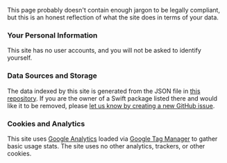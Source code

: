 This page probably doesn't contain enough jargon to be legally compliant, but this is an honest reflection of what the site does in terms of your data.

### Your Personal Information

This site has no user accounts, and you will not be asked to identify yourself.

### Data Sources and Storage

The data indexed by this site is generated from the JSON file in [this repository](https://github.com/daveverwer/SwiftPMLibrary/). If you are the owner of a Swift package listed there and would like it to be removed, please [let us know by creating a new GitHub issue](https://github.com/daveverwer/SwiftPMLibrary/issues/new).

### Cookies and Analytics

This site uses [Google Analytics](https://analytics.google.com) loaded via [Google Tag Manager](https://tagmanager.google.com) to gather basic usage stats. The site uses no other analytics, trackers, or other cookies.
